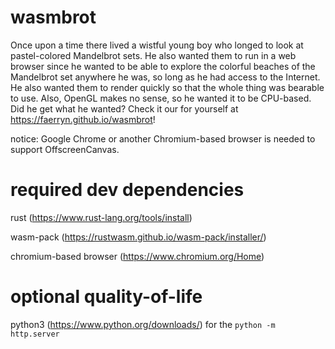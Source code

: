 # wasmbrot
Once upon a time there lived a wistful young boy who longed to look at pastel-colored Mandelbrot sets. He also wanted them to run in a web browser since he wanted to be able to explore the colorful beaches of the Mandelbrot set anywhere he was, so long as he had access to the Internet. He also wanted them to render quickly so that the whole thing was bearable to use. Also, OpenGL makes no sense, so he wanted it to be CPU-based. Did he get what he wanted? Check it our for yourself at https://faerryn.github.io/wasmbrot!

notice: Google Chrome or another Chromium-based browser is needed to support OffscreenCanvas.

# required dev dependencies
rust (https://www.rust-lang.org/tools/install)

wasm-pack (https://rustwasm.github.io/wasm-pack/installer/)

chromium-based browser (https://www.chromium.org/Home)

# optional quality-of-life
python3 (https://www.python.org/downloads/) for the `python -m http.server`
